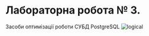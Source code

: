 # Лабораторна робота № 3.
Засоби оптимізації роботи СУБД PostgreSQL
![logical](https://user-images.githubusercontent.com/115140136/200143643-6f394820-ccd2-48b5-8493-6762e3c71f63.png)
